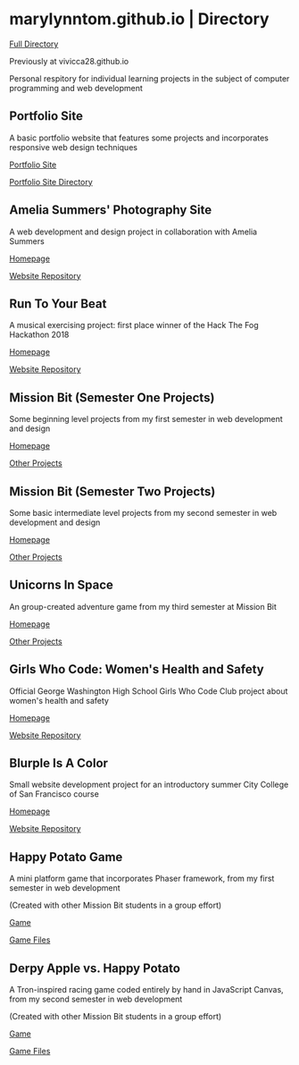 # marylynntom.github.io | Directory

[Full Directory](https://github.com/marylynntom/marylynntom.github.io/)

Previously at vivicca28.github.io

Personal respitory for individual learning projects in the subject of computer programming and web development


## Portfolio Site

A basic portfolio website that features some projects and incorporates responsive web design techniques

[Portfolio Site](https://marylynntom.github.io/UdacityPortfolioSite/index.html)

[Portfolio Site Directory](https://github.com/marylynntom/UdacityPortfolioSite/tree/master/)


## Amelia Summers' Photography Site

A web development and design project in collaboration with Amelia Summers

[Homepage](https://ameliasummers.github.io/index.html)

[Website Repository](https://www.github.com/ameliasummers/ameliasummers.github.io/tree/master/)


## Run To Your Beat

A musical exercising project: first place winner of the Hack The Fog Hackathon 2018

[Homepage](https://marylynntom.github.io/runToYourBeat/index.html)

[Website Repository](https://github.com/marylynntom/runToYourBeat/tree/master/)


## Mission Bit (Semester One Projects)

Some beginning level projects from my first semester in web development and design

[Homepage](https://marylynntom.github.io/missionBit/index.html)

[Other Projects](https://github.com/marylynntom/missionBit/tree/master/)


## Mission Bit (Semester Two Projects)

Some basic intermediate level projects from my second semester in web development and design

[Homepage](https://marylynntom.github.io/missionBit2)

[Other Projects](https://github.com/marylynntom/missionBit2/tree/master/)


## Unicorns In Space

An group-created adventure game from my third semester at Mission Bit

[Homepage](https://marylynntom.github.io/unicornsInSpace)

[Other Projects](https://github.com/marylynntom/unicornsInSpace/tree/master/)


## Girls Who Code: Women's Health and Safety

Official George Washington High School Girls Who Code Club project about women's health and safety

[Homepage](https://washingtongwc.github.io/index.html)

[Website Repository](https://www.github.com/washingtongwc/washingtongwc.github.io/tree/master/)


## Blurple Is A Color

Small website development project for an introductory summer City College of San Francisco course

[Homepage](https://marylynntom.github.io/BlurpleIsAColor/index.html)

[Website Repository](https://www.github.com/marylynntom/BlurpleIsAColor/tree/master/)


## Happy Potato Game

A mini platform game that incorporates Phaser framework, from my first semester in web development

(Created with other Mission Bit students in a group effort)

[Game](https://marylynntom.github.io/HappyPotato/index.html)

[Game Files](https://github.com/marylynntom/HappyPotato/tree/master/)

## Derpy Apple vs. Happy Potato

A Tron-inspired racing game coded entirely by hand in JavaScript Canvas, from my second semester in web development

(Created with other Mission Bit students in a group effort)

[Game](https://marylynntom.github.io/derpyAppleVsHappyPotato)

[Game Files](https://github.com/marylynntom/derpyAppleVsHappyPotato/tree/master/)
